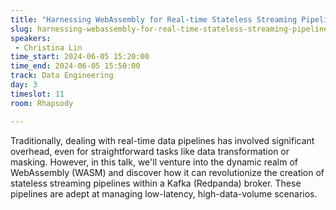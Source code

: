 ```yaml
---
title: "Harnessing WebAssembly for Real-time Stateless Streaming Pipelines"
slug: harnessing-webassembly-for-real-time-stateless-streaming-pipelines
speakers:
 - Christina Lin
time_start: 2024-06-05 15:20:00
time_end: 2024-06-05 15:50:00
track: Data Engineering
day: 3
timeslot: 11
room: Rhapsody

---
```


Traditionally, dealing with real-time data pipelines has involved significant overhead, even for straightforward tasks like data transformation or masking. However, in this talk, we'll venture into the dynamic realm of WebAssembly (WASM) and discover how it can revolutionize the creation of stateless streaming pipelines within a Kafka (Redpanda) broker. These pipelines are adept at managing low-latency, high-data-volume scenarios.
